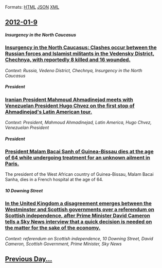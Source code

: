 
Formats: [HTML](2012/01/9/index.html)  [JSON](2012/01/9/index.json)  [XML](2012/01/9/index.xml)  

## [2012-01-9](/news/2012/01/9/index.md)

##### Insurgency in the North Caucasus
### [Insurgency in the North Caucasus: Clashes occur between the Russian forces and Islamist militants in the Vedensky District, Chechnya, with reportedly 8 killed and 16 wounded. ](/news/2012/01/9/insurgency-in-the-north-caucasus-clashes-occur-between-the-russian-forces-and-islamist-militants-in-the-vedensky-district-chechnya-with-r.md)
_Context: Russia, Vedeno District, Chechnya, Insurgency in the North Caucasus_

##### President
### [Iranian President Mahmoud Ahmadinejad meets with Venezuelan President Hugo Chvez on the first stop of Ahmadinejad's Latin American tour. ](/news/2012/01/9/iranian-president-mahmoud-ahmadinejad-meets-with-venezuelan-president-hugo-chavez-on-the-first-stop-of-ahmadinejad-s-latin-american-tour.md)
_Context: President, Mahmoud Ahmadinejad, Latin America, Hugo Chvez, Venezuelan President_

##### President
### [President Malam Bacai Sanh of Guinea-Bissau dies at the age of 64 while undergoing treatment for an unknown ailment in Paris. ](/news/2012/01/9/president-malam-bacai-sanha-of-guinea-bissau-dies-at-the-age-of-64-while-undergoing-treatment-for-an-unknown-ailment-in-paris.md)
The president of the West African country of Guinea-Bissau, Malam Bacai Sanha, dies in a French hospital at the age of 64.

##### 10 Downing Street
### [In the United Kingdom a disagreement emerges between the Westminster and Scottish governments over a referendum on Scottish independence, after Prime Minister David Cameron tells a Sky News interview that a quick decision is needed on the matter for the sake of the economy. ](/news/2012/01/9/in-the-united-kingdom-a-disagreement-emerges-between-the-westminster-and-scottish-governments-over-a-referendum-on-scottish-independence-af.md)
_Context: referendum on Scottish independence, 10 Downing Street, David Cameron, Scottish Government, Prime Minister, Sky News_

## [Previous Day...](/news/2012/01/8/index.md)

